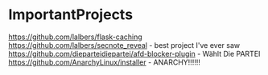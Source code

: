 # ImportantProjects
https://github.com/lalbers/flask-caching
https://github.com/lalbers/secnote_reveal - best project I've ever saw
https://github.com/dieparteidiepartei/afd-blocker-plugin - Wählt Die PARTEI
https://github.com/AnarchyLinux/installer - ANARCHY!!!!!!